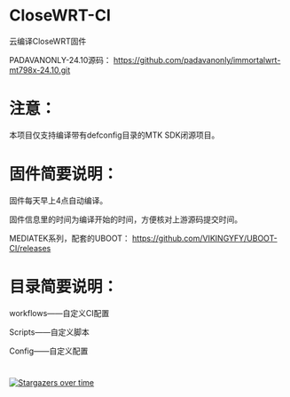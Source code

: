 # CloseWRT-CI
云编译CloseWRT固件

PADAVANONLY-24.10源码：
https://github.com/padavanonly/immortalwrt-mt798x-24.10.git

# 注意：

本项目仅支持编译带有defconfig目录的MTK SDK闭源项目。

# 固件简要说明：

固件每天早上4点自动编译。

固件信息里的时间为编译开始的时间，方便核对上游源码提交时间。

MEDIATEK系列，配套的UBOOT：
https://github.com/VIKINGYFY/UBOOT-CI/releases

# 目录简要说明：

workflows——自定义CI配置

Scripts——自定义脚本

Config——自定义配置

#
[![Stargazers over time](https://starchart.cc/VIKINGYFY/CloseWRT-CI.svg?variant=adaptive)](https://starchart.cc/VIKINGYFY/CloseWRT-CI)
